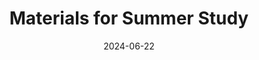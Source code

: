 ---
layout: share-distill
authors: 
    - name: Bumjin Park
      affiliations:
        name: KAIST
bibliography: all.bib
giscus_comments: true
disqus_comments: true
date: 2024-06-22
featured: true
img: 
title: 'Materials for Summer Study'
description: 'Long results of the SAIL 2024 summer study.'
---